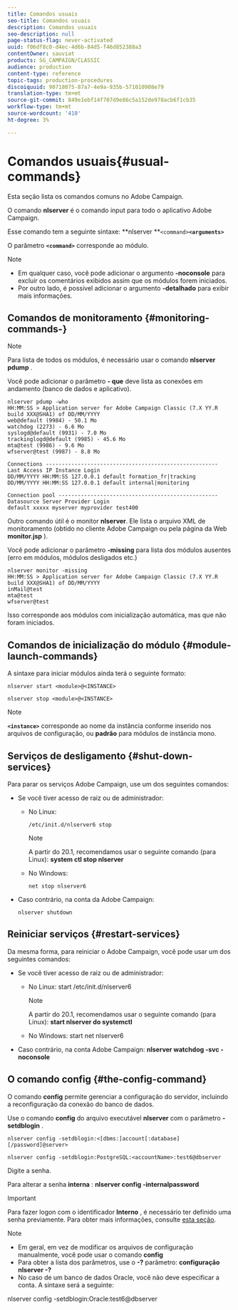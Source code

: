 ```yaml
---
title: Comandos usuais
seo-title: Comandos usuais
description: Comandos usuais
seo-description: null
page-status-flag: never-activated
uuid: f06df8c0-d4ec-4d6b-84d5-f46d852388a3
contentOwner: sauviat
products: SG_CAMPAIGN/CLASSIC
audience: production
content-type: reference
topic-tags: production-procedures
discoiquuid: 90718075-87a7-4e9a-935b-571010908e79
translation-type: tm+mt
source-git-commit: 849e1ebf14f707d9e86c5a152de978acb6f1cb35
workflow-type: tm+mt
source-wordcount: '410'
ht-degree: 3%

---
```



# Comandos usuais{#usual-commands}

Esta seção lista os comandos comuns no Adobe Campaign.

O comando **nlserver** é o comando input para todo o aplicativo Adobe Campaign.

Esse comando tem a seguinte sintaxe: **nlserver **`<command>`****`<arguments>`****

O parâmetro **`<command>`** corresponde ao módulo.

>[!NOTE]
>
>* Em qualquer caso, você pode adicionar o argumento **-noconsole** para excluir os comentários exibidos assim que os módulos forem iniciados.
>* Por outro lado, é possível adicionar o argumento **-detalhado** para exibir mais informações.

>



## Comandos de monitoramento {#monitoring-commands-}

>[!NOTE]
>
>Para lista de todos os módulos, é necessário usar o comando **nlserver pdump** .

Você pode adicionar o parâmetro **- que** deve lista as conexões em andamento (banco de dados e aplicativo).

```
nlserver pdump -who
HH:MM:SS > Application server for Adobe Campaign Classic (7.X YY.R build XXX@SHA1) of DD/MM/YYYY
web@default (9984) - 50.1 Mo
watchdog (2273) - 6.6 Mo
syslogd@default (9931) - 7.0 Mo
trackinglogd@default (9985) - 45.6 Mo
mta@test (9986) - 9.6 Mo
wfserver@test (9987) - 8.8 Mo

Connections ------------------------------------------------------
Last Access IP Instance Login 
DD/MM/YYYY HH:MM:SS 127.0.0.1 default formation_fr|tracking
DD/MM/YYYY HH:MM:SS 127.0.0.1 default internal|monitoring

Connection pool --------------------------------------------------
Datasource Server Provider Login 
default xxxxx myserver myprovider test400
```

Outro comando útil é o monitor **nlserver**. Ele lista o arquivo XML de monitoramento (obtido no cliente Adobe Campaign ou pela página da Web **monitor.jsp** ).

Você pode adicionar o parâmetro **-missing** para lista dos módulos ausentes (erro em módulos, módulos desligados etc.)

```
nlserver monitor -missing
HH:MM:SS > Application server for Adobe Campaign Classic (7.X YY.R build XXX@SHA1) of DD/MM/YYYY
inMail@test
mta@test
wfserver@test
```

Isso corresponde aos módulos com inicialização automática, mas que não foram iniciados.

## Comandos de inicialização do módulo {#module-launch-commands}

A sintaxe para iniciar módulos ainda terá o seguinte formato:

```
nlserver start <module>@<INSTANCE>
```

```
nlserver stop <module>@<INSTANCE>
```

>[!NOTE]
>
>**`<instance>`** corresponde ao nome da instância conforme inserido nos arquivos de configuração, ou **padrão** para módulos de instância mono.

## Serviços de desligamento {#shut-down-services}

Para parar os serviços Adobe Campaign, use um dos seguintes comandos:

* Se você tiver acesso de raiz ou de administrador:

   * No Linux:

      ```
      /etc/init.d/nlserver6 stop
      ```

      >[!NOTE]
      >
      >A partir do 20.1, recomendamos usar o seguinte comando (para Linux): **system ctl stop nlserver**

   * No Windows:

      ```
      net stop nlserver6
      ```

* Caso contrário, na conta da Adobe Campaign:

   ```
   nlserver shutdown 
   ```

## Reiniciar serviços {#restart-services}

Da mesma forma, para reiniciar o Adobe Campaign, você pode usar um dos seguintes comandos:

* Se você tiver acesso de raiz ou de administrador:

   * No Linux: start /etc/init.d/nlserver6

      >[!NOTE]
      >
      >A partir do 20.1, recomendamos usar o seguinte comando (para Linux): **start nlserver do systemctl**

   * No Windows: start net nlserver6

* Caso contrário, na conta Adobe Campaign: **nlserver watchdog -svc -noconsole**

## O comando config {#the-config-command}

O comando **config** permite gerenciar a configuração do servidor, incluindo a reconfiguração da conexão do banco de dados.

Use o comando **config** do arquivo executável **nlserver** com o parâmetro **-setdblogin** .

```
nlserver config -setdblogin:<[dbms:]account[:database][/password]@server>
```

```
nlserver config -setdblogin:PostgreSQL:<accountName>:test6@dbserver
```

Digite a senha.

Para alterar a senha **interna** : **nlserver config -internalpassword**

>[!IMPORTANT]
>
>Para fazer logon com o identificador **Interno** , é necessário ter definido uma senha previamente. Para obter mais informações, consulte [esta seção](../../installation/using/campaign-server-configuration.md#internal-identifier).

>[!NOTE]
>
>* Em geral, em vez de modificar os arquivos de configuração manualmente, você pode usar o comando **config**
>* Para obter a lista dos parâmetros, use o **-?** parâmetro: **configuração nlserver -?**
>* No caso de um banco de dados Oracle, você não deve especificar a conta. A sintaxe será a seguinte:

>
>  
nlserver config -setdblogin:Oracle:test6@dbserver

